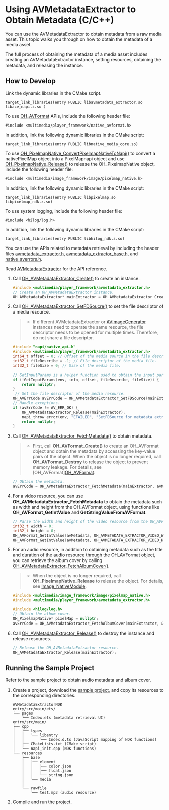 # Using AVMetadataExtractor to Obtain Metadata (C/C++)
<!--Kit: Media Kit-->
<!--Subsystem: Multimedia-->
<!--Owner: @wang-haizhou6-->
<!--Designer: @HmQQQ-->
<!--Tester: @xchaosioda-->
<!--Adviser: @w_Machine_cc-->

You can use the AVMetadataExtractor to obtain metadata from a raw media asset. This topic walks you through on how to obtain the metadata of a media asset.

The full process of obtaining the metadata of a media asset includes creating an AVMetadataExtractor instance, setting resources, obtaining the metadata, and releasing the instance.

## How to Develop
Link the dynamic libraries in the CMake script.
```
target_link_libraries(entry PUBLIC libavmetadata_extractor.so libace_napi.z.so )
```

To use [OH_AVFormat](../../reference/apis-avcodec-kit/_core.md#oh_avformat) APIs, include the following header file:
```
#include <multimedia/player_framework/native_avformat.h>
```

In addition, link the following dynamic libraries in the CMake script:
```
target_link_libraries(entry PUBLIC libnative_media_core.so)
```

To use [OH_PixelmapNative_ConvertPixelmapNativeToNapi()](../../reference/apis-image-kit/capi-pixelmap-native-h.md#oh_pixelmapnative_convertpixelmapnativetonapi) to convert a nativePixelMap object into a PixelMapnapi object and use [OH_PixelmapNative_Release()](../../reference/apis-image-kit/capi-pixelmap-native-h.md#oh_pixelmapnative_release) to release the OH_PixelmapNative object, include the following header file:
```
#include <multimedia/image_framework/image/pixelmap_native.h>
```

In addition, link the following dynamic libraries in the CMake script:
```
target_link_libraries(entry PUBLIC libpixelmap.so libpixelmap_ndk.z.so)
```

To use system logging, include the following header file:
```
#include <hilog/log.h>
```

In addition, link the following dynamic libraries in the CMake script:
```
target_link_libraries(entry PUBLIC libhilog_ndk.z.so)
```

You can use the APIs related to metadata retrieval by including the header files [avmetadata_extractor.h](../../reference/apis-media-kit/capi-avmetadata-extractor-h.md), [avmetadata_extractor_base.h](../../reference/apis-media-kit/capi-avmetadata-extractor-base-h.md), and [native_averrors.h](../../reference/apis-avcodec-kit/native__averrors_8h.md).

Read [AVMetadataExtractor](../../reference/apis-media-kit/capi-avmetadataextractor.md) for the API reference.

1. Call [OH_AVMetadataExtractor_Create()](../../reference/apis-media-kit/capi-avmetadata-extractor-h.md#oh_avmetadataextractor_create) to create an instance.
    ```c
    #include <multimedia/player_framework/avmetadata_extractor.h>
    // Create an OH_AVMetadataExtractor instance.
    OH_AVMetadataExtractor* mainExtractor = OH_AVMetadataExtractor_Create();
    ```

2. Call [OH_AVMetadataExtractor_SetFDSoucre()](../../reference/apis-media-kit/capi-avmetadata-extractor-h.md#oh_avmetadataextractor_setfdsource) to set the file descriptor of a media resource.
   > - If different AVMetadataExtractor or [AVImageGenerator](../../reference/apis-media-kit/capi-avimagegenerator.md) instances need to operate the same resource, the file descriptor needs to be opened for multiple times. Therefore, do not share a file descriptor.
    ```c
    #include "napi/native_api.h"
    #include <multimedia/player_framework/avmetadata_extractor.h>
    int64_t offset = 0; // Offset of the media source in the file descriptor.
    int32_t fileDescribe = -1; // File descriptor of the media file.
    int32_t fileSize = 0; // Size of the media file.
    
    // GetInputParams is a helper function used to obtain the input parameters of FetchAlbumCover and FetchMetadata. For details, see the complete example.
    if (!GetInputParams(env, info, offset, fileDescribe, fileSize)) {
        return nullptr;
    }
     // Set the file descriptor of the media resource.
    OH_AVErrCode avErrCode = OH_AVMetadataExtractor_SetFDSource(mainExtractor, fileDescribe, offset, fileSize);
    // Handle exceptions.
    if (avErrCode != AV_ERR_OK) {
        OH_AVMetadataExtractor_Release(mainExtractor);
        napi_throw_error(env, "EFAILED", "SetFDSource for metadata extractor failed");
        return nullptr;
    }
    ```

3. Call [OH_AVMetadataExtractor_FetchMetadata()](../../reference/apis-media-kit/capi-avmetadata-extractor-h.md#oh_avmetadataextractor_fetchmetadata) to obtain metadata.
   > - First, call **OH_AVFormat_Create()** to create an OH_AVFormat object and obtain the metadata by accessing the key-value pairs of the object. When the object is no longer required, call **OH_AVFormat_Destroy** to release the object to prevent memory leakage. For details, see [OH_AVFormat][OH_AVFormat](../../reference/apis-avcodec-kit/_core.md#oh_avformat).
   ```c
   // Obtain the metadata.
   avErrCode = OH_AVMetadataExtractor_FetchMetadata(mainExtractor, avMetadata);
   ```

4. For a video resource, you can use **OH_AVMetadataExtractor_FetchMetadata** to obtain the metadata such as width and height from the OH_AVFormat object, using functions like **OH_AVFormat_GetIntValue** and **GetStringValueFromAVFormat**.
    ```c
    // Parse the width and height of the video resource from the OH_AVFormat object as int32_t.
    int32_t width = 0;
    int32_t height = 0;
    OH_AVFormat_GetIntValue(avMetadata, OH_AVMETADATA_EXTRACTOR_VIDEO_WIDTH, &width);
    OH_AVFormat_GetIntValue(avMetadata, OH_AVMETADATA_EXTRACTOR_VIDEO_HEIGHT, &height);
    ```

5. For an audio resource, in addition to obtaining metadata such as the title and duration of the audio resource through the OH_AVFormat object, you can retrieve the album cover by calling [OH_AVMetadataExtractor_FetchAlbumCover()](../../reference/apis-media-kit/capi-avmetadata-extractor-h.md#oh_avmetadataextractor_fetchalbumcover).
   > - When the object is no longer required, call **OH_PixelmapNative_Release** to release the object. For details, see [Image_NativeModule](../../reference/apis-image-kit/capi-pixelmap-native-h.md#oh_pixelmapnative_release).
    ```c
    #include <multimedia/image_framework/image/pixelmap_native.h>
    #include <multimedia/player_framework/avmetadata_extractor.h>

    #include <hilog/log.h>
    // Obtain the album cover.
    OH_PixelmapNative* pixelMap = nullptr;
    avErrCode = OH_AVMetadataExtractor_FetchAlbumCover(mainExtractor, &pixelMap);
    ```

6. Call [OH_AVMetadataExtractor_Release()](../../reference/apis-media-kit/capi-avmetadata-extractor-h.md#oh_avmetadataextractor_release) to destroy the instance and release resources.
    ```c
    // Release the OH_AVMetadataExtractor resource.
    OH_AVMetadataExtractor_Release(mainExtractor);
    ```


## Running the Sample Project

Refer to the sample project to obtain audio metadata and album cover.

1. Create a project, download the [sample project](https://gitcode.com/openharmony/applications_app_samples/tree/master/code/DocsSample/Media/AVMetadataExtractor/AVMetadataExtractorNDK), and copy its resources to the corresponding directories.
    ```
    AVMetadataExtractorNDK
    entry/src/main/ets/
    └── pages
        └── Index.ets (metadata retrieval UI)
    entry/src/main/
    ├── cpp
    │   ├── types
    │   │   └── libentry
    │   │       └── Index.d.ts (JavaScript mapping of NDK functions)
    │   ├── CMakeLists.txt (CMake script)
    │   └── napi_init.cpp (NDK functions)
    └── resources
        ├── base
        │   ├── element
        │   │   ├── color.json
        │   │   ├── float.json
        │   │   └── string.json
        │   └── media
        │
        └── rawfile
            └── test.mp3 (audio resource)
    ```
2. Compile and run the project.
